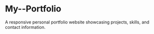 # My--Portfolio
A responsive personal portfolio website showcasing projects, skills, and contact information.
